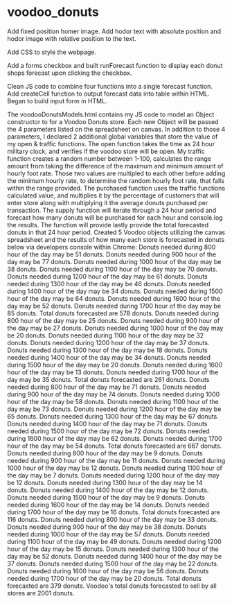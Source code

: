 # voodoo_donuts

Add fixed position homer image.  Add hodor text with absolute position and hodor image with relative position to the text.

Add CSS to style the webpage.

Add a forms checkbox and built runForecast function to display each donut shops forecast upon clicking the checkbox.

Clean JS code to combine four functions into a single forecast function.  Add createCell function to output forecast data into table within HTML.  Began to build input form in HTML.


The voodooDonutsModels.html contains my JS code to model an Object constructor to for a Voodoo Donuts store. Each new Object will be passed the 4 parameters listed on the spreadsheet on canvas.  In addition to those 4 parameters, I declared 2 additional global variables that store the value of my open & traffic functions.
The open function takes the time as 24 hour military clock, and verifies if the voodoo store will be open.
My traffic function creates a random number between 1-100, calculates the range amount from taking the difference of the maximum and minimum amount of hourly foot rate.  Those two values are multipled to each other before adding the minimum hourly rate, to determine the random hourly foot rate, that falls within the range provided.
The purchased function uses the traffic functions calculated value, and multiplies it by the percentage of customers that will enter store along with multiplying it the average donuts purchased per transaction.
The supply function will iterate through a 24 hour period and forecast how many donuts will be purchased for each hour and console.log the results.  The function will provide lastly provide the total forecasted donuts in that 24 hour period.
Created 5 Voodoo objects utilizing the canvas spreadsheet and the results of how many each store is forecasted in donuts below via developers console within Chrome:
Donuts needed during 800 hour of the day may be 51 donuts.
Donuts needed during 900 hour of the day may be 77 donuts.
Donuts needed during 1000 hour of the day may be 38 donuts.
Donuts needed during 1100 hour of the day may be 70 donuts.
Donuts needed during 1200 hour of the day may be 61 donuts.
Donuts needed during 1300 hour of the day may be 46 donuts.
Donuts needed during 1400 hour of the day may be 34 donuts.
Donuts needed during 1500 hour of the day may be 64 donuts.
Donuts needed during 1600 hour of the day may be 52 donuts.
Donuts needed during 1700 hour of the day may be 85 donuts.
Total donuts forecasted are 578 donuts.
Donuts needed during 800 hour of the day may be 25 donuts.
Donuts needed during 900 hour of the day may be 27 donuts.
Donuts needed during 1000 hour of the day may be 20 donuts.
Donuts needed during 1100 hour of the day may be 32 donuts.
Donuts needed during 1200 hour of the day may be 37 donuts.
Donuts needed during 1300 hour of the day may be 18 donuts.
Donuts needed during 1400 hour of the day may be 34 donuts.
Donuts needed during 1500 hour of the day may be 20 donuts.
Donuts needed during 1600 hour of the day may be 13 donuts.
Donuts needed during 1700 hour of the day may be 35 donuts.
Total donuts forecasted are 261 donuts.
Donuts needed during 800 hour of the day may be 71 donuts.
Donuts needed during 900 hour of the day may be 74 donuts.
Donuts needed during 1000 hour of the day may be 58 donuts.
Donuts needed during 1100 hour of the day may be 73 donuts.
Donuts needed during 1200 hour of the day may be 65 donuts.
Donuts needed during 1300 hour of the day may be 67 donuts.
Donuts needed during 1400 hour of the day may be 71 donuts.
Donuts needed during 1500 hour of the day may be 72 donuts.
Donuts needed during 1600 hour of the day may be 62 donuts.
Donuts needed during 1700 hour of the day may be 54 donuts.
Total donuts forecasted are 667 donuts.
Donuts needed during 800 hour of the day may be 9 donuts.
Donuts needed during 900 hour of the day may be 11 donuts.
Donuts needed during 1000 hour of the day may be 12 donuts.
Donuts needed during 1100 hour of the day may be 7 donuts.
Donuts needed during 1200 hour of the day may be 12 donuts.
Donuts needed during 1300 hour of the day may be 14 donuts.
Donuts needed during 1400 hour of the day may be 12 donuts.
Donuts needed during 1500 hour of the day may be 9 donuts.
Donuts needed during 1600 hour of the day may be 14 donuts.
Donuts needed during 1700 hour of the day may be 16 donuts.
Total donuts forecasted are 116 donuts.
Donuts needed during 800 hour of the day may be 33 donuts.
Donuts needed during 900 hour of the day may be 38 donuts.
Donuts needed during 1000 hour of the day may be 57 donuts.
Donuts needed during 1100 hour of the day may be 49 donuts.
Donuts needed during 1200 hour of the day may be 15 donuts.
Donuts needed during 1300 hour of the day may be 52 donuts.
Donuts needed during 1400 hour of the day may be 37 donuts.
Donuts needed during 1500 hour of the day may be 22 donuts.
Donuts needed during 1600 hour of the day may be 56 donuts.
Donuts needed during 1700 hour of the day may be 20 donuts.
Total donuts forecasted are 379 donuts.
Voodoo's total donuts forecasted to sell by all stores are 2001 donuts.
